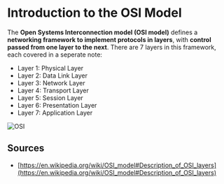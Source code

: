 # Introduction to the OSI Model

The **Open Systems Interconnection model (OSI model)** defines a **networking framework to implement protocols in layers**, with **control passed from one layer to the next**. There are 7 layers in this framework, each covered in a seperate note:

* Layer 1: Physical Layer
* Layer 2: Data Link Layer
* Layer 3: Network Layer
* Layer 4: Transport Layer
* Layer 5: Session Layer
* Layer 6: Presentation Layer
* Layer 7: Application Layer

![OSI](https://fthmb.tqn.com/AteqU92mN6_ZZkiX1d1WzRMkOH0=/400x0/basics_osimodel-56a1ad0c5f9b58b7d0c19c53.jpg)

## Sources

* [https://en.wikipedia.org/wiki/OSI_model#Description_of_OSI_layers](https://en.wikipedia.org/wiki/OSI_model#Description_of_OSI_layers)
